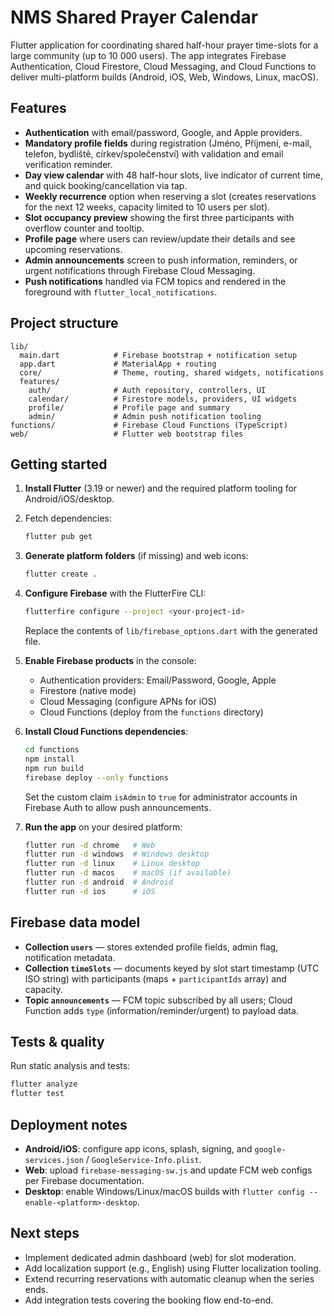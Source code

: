 # NMS Shared Prayer Calendar

Flutter application for coordinating shared half-hour prayer time-slots for a large community (up to 10&nbsp;000 users). The app integrates Firebase Authentication, Cloud Firestore, Cloud Messaging, and Cloud Functions to deliver multi-platform builds (Android, iOS, Web, Windows, Linux, macOS).

## Features

- **Authentication** with email/password, Google, and Apple providers.
- **Mandatory profile fields** during registration (Jméno, Příjmení, e-mail, telefon, bydliště, církev/společenství) with validation and email verification reminder.
- **Day view calendar** with 48 half-hour slots, live indicator of current time, and quick booking/cancellation via tap.
- **Weekly recurrence** option when reserving a slot (creates reservations for the next 12 weeks, capacity limited to 10 users per slot).
- **Slot occupancy preview** showing the first three participants with overflow counter and tooltip.
- **Profile page** where users can review/update their details and see upcoming reservations.
- **Admin announcements** screen to push information, reminders, or urgent notifications through Firebase Cloud Messaging.
- **Push notifications** handled via FCM topics and rendered in the foreground with `flutter_local_notifications`.

## Project structure

```
lib/
  main.dart            # Firebase bootstrap + notification setup
  app.dart             # MaterialApp + routing
  core/                # Theme, routing, shared widgets, notifications
  features/
    auth/              # Auth repository, controllers, UI
    calendar/          # Firestore models, providers, UI widgets
    profile/           # Profile page and summary
    admin/             # Admin push notification tooling
functions/             # Firebase Cloud Functions (TypeScript)
web/                   # Flutter web bootstrap files
```

## Getting started

1. **Install Flutter** (3.19 or newer) and the required platform tooling for Android/iOS/desktop.
2. Fetch dependencies:

   ```bash
   flutter pub get
   ```

3. **Generate platform folders** (if missing) and web icons:

   ```bash
   flutter create .
   ```

4. **Configure Firebase** with the FlutterFire CLI:

   ```bash
   flutterfire configure --project <your-project-id>
   ```

   Replace the contents of `lib/firebase_options.dart` with the generated file.

5. **Enable Firebase products** in the console:

   - Authentication providers: Email/Password, Google, Apple
   - Firestore (native mode)
   - Cloud Messaging (configure APNs for iOS)
   - Cloud Functions (deploy from the `functions` directory)

6. **Install Cloud Functions dependencies**:

   ```bash
   cd functions
   npm install
   npm run build
   firebase deploy --only functions
   ```

   Set the custom claim `isAdmin` to `true` for administrator accounts in Firebase Auth to allow push announcements.

7. **Run the app** on your desired platform:

   ```bash
   flutter run -d chrome   # Web
   flutter run -d windows  # Windows desktop
   flutter run -d linux    # Linux desktop
   flutter run -d macos    # macOS (if available)
   flutter run -d android  # Android
   flutter run -d ios      # iOS
   ```

## Firebase data model

- **Collection `users`** — stores extended profile fields, admin flag, notification metadata.
- **Collection `timeSlots`** — documents keyed by slot start timestamp (UTC ISO string) with participants (maps + `participantIds` array) and capacity.
- **Topic `announcements`** — FCM topic subscribed by all users; Cloud Function adds `type` (information/reminder/urgent) to payload data.

## Tests & quality

Run static analysis and tests:

```bash
flutter analyze
flutter test
```

## Deployment notes

- **Android/iOS**: configure app icons, splash, signing, and `google-services.json` / `GoogleService-Info.plist`.
- **Web**: upload `firebase-messaging-sw.js` and update FCM web configs per Firebase documentation.
- **Desktop**: enable Windows/Linux/macOS builds with `flutter config --enable-<platform>-desktop`.

## Next steps

- Implement dedicated admin dashboard (web) for slot moderation.
- Add localization support (e.g., English) using Flutter localization tooling.
- Extend recurring reservations with automatic cleanup when the series ends.
- Add integration tests covering the booking flow end-to-end.
